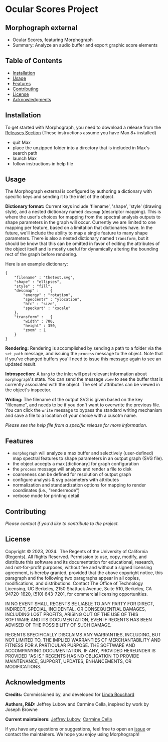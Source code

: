 # Ocular Scores Project
## Morphograph external

- Ocular Scores, featuring Morphograph
- Summary:  Analyze an audio buffer and export graphic score elements

## Table of Contents

- [Installation](#installation)
- [Usage](#usage)
- [Features](#features)
- [Contributing](#contributing)
- [License](#license)
- [Acknowledgments](#acknowledgments)

## Installation

To get started with Morphograph, you need to download a release from the [Releases Section](https://github.com/CNMAT/morphograph/releases)
(These instructions assume you have Max 8+ installed)

- quit Max
- place the unzipped folder into a directory that is included in Max's search path
- launch Max
- follow instructions in help file

## Usage

The Morphograph external is configured by authoring a dictionary with specific keys and sending it to the inlet of the object.

**Dictionary format:** Current keys include 'filename', 'shape', 'style' (drawing style), and a nested dictionary named `descmap` (descriptor mapping).  This is where the user's choices for mapping from the spectral analysis outputs to shape parameters in the graph will occur.  Currently we are limited to one mapping per feature, based on a limitation that dictionaries have.  In the future, we'll include the ability to map a single feature to many shape parameters.  There is also a nested dictionary named `transform`, but it should be know that this can be omitted in favor of editing the attributes of the object itself and is mostly useful for dynamically altering the bounding rect of the graph before rendering.

Here is an example dictionary: 

```
{
	"filename" : "thetest.svg",
	"shape" : "ellipses",
	"style" : "fill",
	"descmap" : 	{
		"energy" : "rotation",
		"speccentr" : "ylocation",
		"hfc" : "size",
		"speckurt" : "xscale"
	},
	"transform" : 	{
		"width" : 700,
		"height" : 350,
		"zoom" : 1
	}
}
```

**Rendering:** Rendering is accomplished by sending a path to a folder via the `set_path` message, and issuing the `process` message to the object.  Note that if you've changed buffers you'll need to issue this message again to see an updated result.

**Introspection:** A `bang` to the inlet will post relevant information about `morphograph`'s state.  You can send the message `view` to see the buffer that is currently associated with the object.  The set of attributes can be viewed in the object's inspector.

**Writing:**  The filename of the output SVG is given based on the key "filename", and needs to be if you don't want to overwrite the previous file.  You can click the `write` message to bypass the standard writing mechanism and save a file to a location of your choice with a cusotm name.

*Please see the help file from a specific release for more information.*

## Features

- `morphograph` will analyze a max buffer and selectively (user-defined) map spectral features to shape parameters in an output graph (SVG file).
- the object accepts a max [dictionary] for graph configuration
- the `process` message will analyze and render a file to disk
- coarseness can be defined for resolution of output graph
- configure analysis & svg parameters with attributes
- normalization and standardization options for mapping to render coordinates (i.e., "rendermode")
- verbose mode for printing detail

## Contributing

*Please contact if you'd like to contribute to the project.*

## License

Copyright © 2023, 2024.  The Regents of the University of California (Regents). All Rights Reserved. Permission to use, copy, modify, and distribute this software and its documentation for educational, research, and not-for-profit purposes, without fee and without a signed licensing agreement, is hereby granted, provided that the above copyright notice, this paragraph and the following two paragraphs appear in all copies, modifications, and distributions. Contact The Office of Technology Licensing, UC Berkeley, 2150 Shattuck Avenue, Suite 510, Berkeley, CA 94720-1620, (510) 643-7201, for commercial licensing opportunities.

IN NO EVENT SHALL REGENTS BE LIABLE TO ANY PARTY FOR DIRECT, INDIRECT, SPECIAL, INCIDENTAL, OR CONSEQUENTIAL DAMAGES, INCLUDING LOST PROFITS, ARISING OUT OF THE USE OF THIS SOFTWARE AND ITS DOCUMENTATION, EVEN IF REGENTS HAS BEEN ADVISED OF THE POSSIBILITY OF SUCH DAMAGE.

REGENTS SPECIFICALLY DISCLAIMS ANY WARRANTIES, INCLUDING, BUT NOT LIMITED TO, THE IMPLIED WARRANTIES OF MERCHANTABILITY AND FITNESS FOR A PARTICULAR PURPOSE. THE SOFTWARE AND ACCOMPANYING DOCUMENTATION, IF ANY, PROVIDED HEREUNDER IS PROVIDED "AS IS." REGENTS HAS NO OBLIGATION TO PROVIDE MAINTENANCE, SUPPORT, UPDATES, ENHANCEMENTS, OR MODIFICATIONS.

## Acknowledgments

**Credits:**
Commissioned by, and developed for [Linda Bouchard](https://lindabouchard.com/)

**Authors, R&D:**
Jeffrey Lubow and Carmine Cella, inspired by work by Joseph Browne

**Current maintainers:**
[Jeffrey Lubow](https://github.com/equilet), [Carmine Cella](https://github.com/CarmineCella)

If you have any questions or suggestions, feel free to open an [issue](https://github.com/CNMAT/morphograph/issues) or contact the maintainers. We hope you enjoy using Morphograph!
